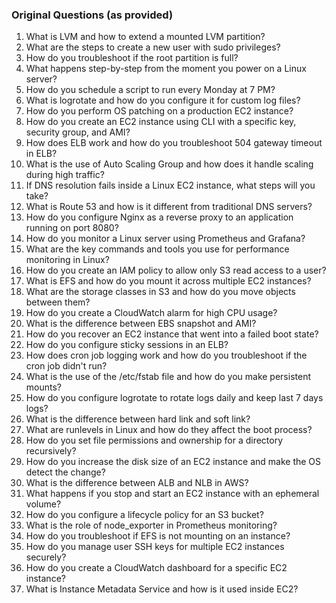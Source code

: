 ### Original Questions (as provided)

1. What is LVM and how to extend a mounted LVM partition?
2. What are the steps to create a new user with sudo privileges?
3. How do you troubleshoot if the root partition is full?
4. What happens step-by-step from the moment you power on a Linux server?
5. How do you schedule a script to run every Monday at 7 PM?
6. What is logrotate and how do you configure it for custom log files?
7. How do you perform OS patching on a production EC2 instance?
8. How do you create an EC2 instance using CLI with a specific key, security group, and AMI?
9. How does ELB work and how do you troubleshoot 504 gateway timeout in ELB?
10. What is the use of Auto Scaling Group and how does it handle scaling during high traffic?
11. If DNS resolution fails inside a Linux EC2 instance, what steps will you take?
12. What is Route 53 and how is it different from traditional DNS servers?
13. How do you configure Nginx as a reverse proxy to an application running on port 8080?
14. How do you monitor a Linux server using Prometheus and Grafana?
15. What are the key commands and tools you use for performance monitoring in Linux?
16. How do you create an IAM policy to allow only S3 read access to a user?
17. What is EFS and how do you mount it across multiple EC2 instances?
18. What are the storage classes in S3 and how do you move objects between them?
19. How do you create a CloudWatch alarm for high CPU usage?
20. What is the difference between EBS snapshot and AMI?
21. How do you recover an EC2 instance that went into a failed boot state?
22. How do you configure sticky sessions in an ELB?
23. How does cron job logging work and how do you troubleshoot if the cron job didn't run?
24. What is the use of the /etc/fstab file and how do you make persistent mounts?
25. How do you configure logrotate to rotate logs daily and keep last 7 days logs?
26. What is the difference between hard link and soft link?
27. What are runlevels in Linux and how do they affect the boot process?
28. How do you set file permissions and ownership for a directory recursively?
29. How do you increase the disk size of an EC2 instance and make the OS detect the change?
30. What is the difference between ALB and NLB in AWS?
31. What happens if you stop and start an EC2 instance with an ephemeral volume?
32. How do you configure a lifecycle policy for an S3 bucket?
33. What is the role of node\_exporter in Prometheus monitoring?
34. How do you troubleshoot if EFS is not mounting on an instance?
35. How do you manage user SSH keys for multiple EC2 instances securely?
36. How do you create a CloudWatch dashboard for a specific EC2 instance?
37. What is Instance Metadata Service and how is it used inside EC2?

